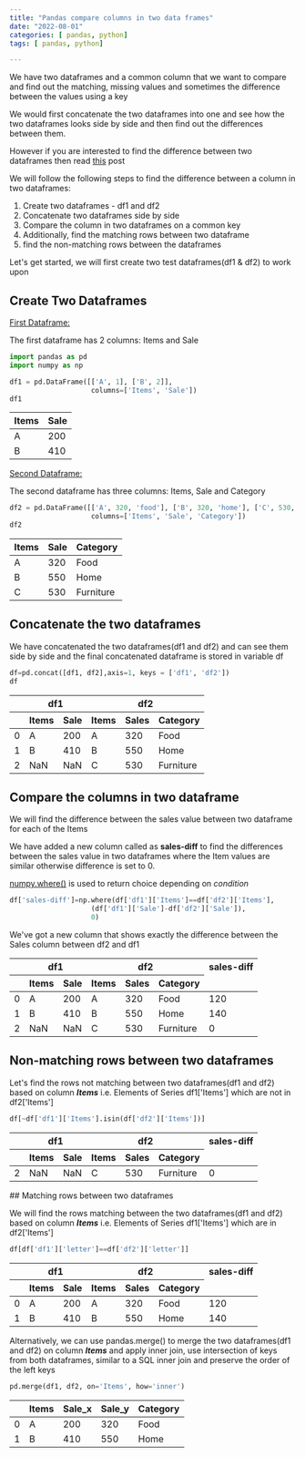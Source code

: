 ```yaml
---
title: "Pandas compare columns in two data frames"
date: "2022-08-01"
categories: [ pandas, python]
tags: [ pandas, python]

---
```


We have two dataframes and a common column that we want to compare and find out the matching, missing values and sometimes the difference between the values using a key

We would first concatenate the two dataframes into one and see how the two dataframes looks side by side and then find out the differences between them.

However if you are interested to find the difference between two dataframes then read [this](https://kanoki.org/2019/07/04/pandas-difference-between-two-dataframes/) post

We will follow the following steps to find the difference between a column in two dataframes:

1. Create two dataframes - df1 and df2
2. Concatenate two dataframes side by side
3. Compare the column in two dataframes on a common key 
4. Additionally, find the matching rows between two dataframe
5. find the non-matching rows between the dataframes

Let's get started, we will first create two test dataframes(df1 & df2) to work upon

## Create Two Dataframes

<u>First Dataframe:</u>

The first dataframe has 2 columns: Items and Sale


```python
import pandas as pd
import numpy as np

df1 = pd.DataFrame([['A', 1], ['B', 2]],
                    columns=['Items', 'Sale'])
df1
```


|Items |Sale|
|-----|--------|
|A	|200       |
|B  |410      |

<u>Second Dataframe:</u>

The second dataframe has three columns: Items, Sale and Category

```python
df2 = pd.DataFrame([['A', 320, 'food'], ['B', 320, 'home'], ['C', 530, 'furniture']],
                    columns=['Items', 'Sale', 'Category'])
df2
```



| Items | Sale | Category  |
| ----- | ---- | --------- |
| A     | 320  | Food      |
| B     | 550  | Home      |
| C     | 530  | Furniture |



## Concatenate the two dataframes

We have concatenated the two dataframes(df1 and df2) and can see them side by side and the final concatenated dataframe is stored in variable df

```python
df=pd.concat([df1, df2],axis=1, keys = ['df1', 'df2'])
df
```


<table>
    <thead>
        <tr>
          <th></th>
            <th colspan="2">df1</th>
            <th colspan="3">df2</th>
        </tr>
        <tr>
            <th></th>
            <th>Items</th>
            <th>Sale</th>
            <th>Items</th>
            <th>Sales</th>
            <th>Category</th>          
        </tr>
    </thead>
    <tbody>
        <tr>
            <td>0</td>
            <td>A</td>
            <td>200</td>
            <td>A</td>
            <td>320</td>
            <td>Food</td>          
        </tr>  
        <tr>
	         <td>1</td>
            <td>B</td>
            <td>410</td>
            <td>B</td>
            <td>550</td>          
            <td>Home</td>          
        </tr> 
        <tr>
	         <td>2</td>
            <td>NaN</td>
            <td>NaN</td>
            <td>C</td>
            <td>530</td>
            <td>Furniture</td>
      </tr>        
    </tbody>
</table>



## Compare the columns in two dataframe

We will find the difference between the sales value between two dataframe for each of the Items

We have added a new column called as **sales-diff** to find the differences between the sales value in two dataframes where the Item values are similar otherwise difference is set to 0.

[numpy.where()](https://kanoki.org/2020/01/03/how-to-work-with-numpy-where/) is used to return choice depending on *condition*

```python
df['sales-diff']=np.where(df['df1']['Items']==df['df2']['Items'],
                    (df['df1']['Sale']-df['df2']['Sale']),
                    0)
```

We've got a new column that shows exactly the difference between the Sales column between df2 and df1

<table>
    <thead>
        <tr>
          <th></th>
            <th colspan="2">df1</th>
            <th colspan="3">df2</th>
          <th>sales-diff</th>
        </tr>
        <tr>
            <th></th>
            <th>Items</th>
            <th>Sale</th>
            <th>Items</th>
            <th>Sales</th>
            <th>Category</th>          
        </tr>
    </thead>
    <tbody>
        <tr>
            <td>0</td>
            <td>A</td>
            <td>200</td>
            <td>A</td>
            <td>320</td>
            <td>Food</td> 
          <td>120</td> 
        </tr>  
        <tr>
	         <td>1</td>
            <td>B</td>
            <td>410</td>
            <td>B</td>
            <td>550</td>          
            <td>Home</td>
          <td>140</td> 
        </tr> 
        <tr>
	         <td>2</td>
            <td>NaN</td>
            <td>NaN</td>
            <td>C</td>
            <td>530</td>
            <td>Furniture</td>
          <td>0</td> 
      </tr>        
    </tbody>
</table>

## Non-matching rows between two dataframes

Let's find the rows not matching between two dataframes(df1 and df2) based on column ***Items*** i.e. Elements of Series df1['Items'] which are not in df2['Items']

```python
df[~df['df1']['Items'].isin(df['df2']['Items'])]
```



<table>
    <thead>
        <tr>
          <th></th>
            <th colspan="2">df1</th>
            <th colspan="3">df2</th>
          <th>sales-diff</th>
        </tr>
        <tr>
            <th></th>
            <th>Items</th>
            <th>Sale</th>
            <th>Items</th>
            <th>Sales</th>
            <th>Category</th>          
        </tr>
    </thead>
    <tbody>
        <tr>
	         <td>2</td>
            <td>NaN</td>
            <td>NaN</td>
            <td>C</td>
            <td>530</td>
            <td>Furniture</td>
          <td>0</td> 
      </tr>        
    </tbody>
</table>
## Matching rows between two dataframes

We will find the rows matching between the two dataframes(df1 and df2) based on column ***Items*** i.e. Elements of Series df1['Items'] which are in df2['Items']

```python
df[df['df1']['letter']==df['df2']['letter']]
```



<table>
    <thead>
        <tr>
          <th></th>
            <th colspan="2">df1</th>
            <th colspan="3">df2</th>
          <th>sales-diff</th>
        </tr>
        <tr>
            <th></th>
            <th>Items</th>
            <th>Sale</th>
            <th>Items</th>
            <th>Sales</th>
            <th>Category</th>          
        </tr>
    </thead>
    <tbody>
        <tr>
            <td>0</td>
            <td>A</td>
            <td>200</td>
            <td>A</td>
            <td>320</td>
            <td>Food</td> 
          <td>120</td> 
        </tr>  
        <tr>
	         <td>1</td>
            <td>B</td>
            <td>410</td>
            <td>B</td>
            <td>550</td>          
            <td>Home</td>
          <td>140</td> 
        </tr>  
    </tbody>
</table>

Alternatively, we can use pandas.merge() to merge the two dataframes(df1 and df2) on column ***Items*** and apply inner join, use intersection of keys from both dataframes, similar to a SQL inner join and preserve the order of the left keys 

```python
pd.merge(df1, df2, on='Items', how='inner')
```



<table>
    <thead>        
        <tr>
            <th></th>
            <th>Items</th>
            <th>Sale_x</th>
            <th>Sale_y</th>
            <th>Category</th>          
        </tr>
    </thead>
    <tbody>
        <tr>
            <td>0</td>
            <td>A</td>
            <td>200</td>
            <td>320</td>
            <td>Food</td> 
        </tr>  
        <tr>
	         <td>1</td>
            <td>B</td>
            <td>410</td>
            <td>550</td>          
            <td>Home</td>
        </tr>  
    </tbody>
</table>
